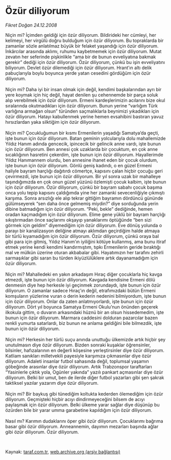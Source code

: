 # Özür diliyorum

*Fikret Doğan 24.12.2008*

<div class="taraf_structure_2col_1zq">
<div class="margen_n">



 <p>Niçin mi? İçimden geldiği için özür diliyorum. Bildirideki her cümleyi, her kelimeyi, her virgülü doğru bulduğum için özür diliyorum. Bu topraklarda bir zamanlar sözle anlatılmaz büyük bir felaket yaşandığı için özür diliyorum. İnkârcılar arasında aklımı, ruhumu kaybetmemek için özür diliyorum. Mutat zevatın her seferinde pişkinlikle “ama bir de bunun evveliyatına bakmak gerekir” dediği için özür diliyorum. Özür diliyorum, çünkü bu işin evveliyatını biliyorum. Devlet özür dilemediği için özür diliyorum. Hrant’ın altı delik pabuçlarıyla boylu boyunca yerde yatan cesedini gördüğüm için özür diliyorum. <br/><br/>Niçin mi? Daha iyi bir insan olmak için değil, kendimi başkalarından ayrı bir yere koymak için hiç değil, hayat denilen şu cehennemde bir parça soluk alıp verebilmek için özür diliyorum. Ermeni kardeşlerimizin acılarını bize okul sıralarında okutmadıkları için özür diliyorum. Bunun yerine “varlığım Türk varlığına armağan olsun” türünden saçmalıklarla beynimizi yıkadıkları için özür diliyorum. Hatayı kabullenmek yerine hemen evsahibini bastıran yavuz hırsızlardan yaka silktiğim için özür diliyorum. <br/><br/>Niçin mi? Çocukluğumun bir kısmı Ermenilerin yaşadığı Samatya’da geçti, işte bunun için özür diliyorum. Batan geminin yolcularıyla dolu mahallemizde Yıldız Hanım adında gencecik, ipincecik bir gelincik anne vardı, işte bunun için özür diliyorum. Ben annesi çok uzaklarda bir çocuktum, en çok anne sıcaklığının hasretini çekerdim, işte bunun için özür diliyorum. Hayallerimde Yıldız Hanımannem olurdu, ben annesine ihanet eden bir çocuk olurdum, işte bunun için özür diliyorum. Gönlü geniş kadındı, o en güzel Ermeni haliyle bayram harçlığı dağıtırdı cömertçe, kapısını çalan hiçbir çocuğu geri çevirmezdi, işte bunun için özür diliyorum. Bir yıl sonra uzak bir mahalleye taşındığımızda en çok onun güzel yüzünü özlemişti çocuk kalbim, işte bunun için özür diliyorum. Özür diliyorum, çünkü bir bayram sabahı çocuk başıma onca yolu tepip kapısını çaldığımda yine her zamanki sevecenliğiyle çıkmıştı karşıma. Sonra arsızlığı ele alıp tekrar gittiğim bayramın dördüncü gününde gülümseyerek “sen daha önce gelmemiş miydin?” diye sorduğunda yerin dibine batmadığım için özür diliyorum. “Peki, bekle” dediğinde, hemen oradan kaçmadığım için özür diliyorum. Elime gene yüklü bir bayram harçlığı sıkıştırmadan önce saçlarımı okşayıp yanaklarımı öptüğünde “ben sizi görmek için geldim” diyemediğim için özür diliyorum. Eve dönüş yolunda o parayı bir kanalizasyon deliğine atmayı aklımdan geçirdiğim halde atmaya bir türlü kıyamadığım için özür diliyorum. Özür diliyorum, çünkü oraya bal gibi para için gitmiş, Yıldız Hanım’ın iyiliğini kötüye kullanmış, ama bunu itiraf etmek yerine kendi kendimi kandırmıştım, tıpkı Ermenilerin geride bıraktığı mal ve mülkün üzerine oturan akbabalar gibi. Hayatımızın her tarafını zehirli sarmaşıklar gibi saran bu türden ikiyüzlülüklere artık dayanamadığım için özür diliyorum. <br/><br/>Niçin mi? Mahalledeki en yakın arkadaşım Hıraç diğer çocuklarla hiç kavga etmezdi, işte bunun için özür diliyorum. Kavgada kendisine Ermeni dölü denmesin diye hep herkesle iyi geçinmek zorundaydı, işte bunun için özür diliyorum. O zamanlar sadece Hıraç’ın değil, etrafımızdaki bütün Ermeni komşuların yüzlerine vuran o derin kederin nedenini bilmiyordum, işte bunun için özür diliyorum. Onlar da zaten anlatmıyorlardı, işte bunun için özür diliyorum. Dört yıl boyunca Samatya Ermeni Okulu’nun önünden geçerek ilkokula gittim, o duvarın arkasındaki hüznü bir an olsun hissedemedim, işte bunun için özür diliyorum. Marmara caddesini dolduran pazarcılar bazen renkli yumurta satarlardı, biz bunun ne anlama geldiğini bile bilmezdik, işte bunun için özür diliyorum. <br/><br/>Niçin mi? Herkesin her türlü suçu anında unuttuğu ülkemizde artık hiçbir şey unutulmasın diye özür diliyorum. Bizden sonraki kuşaklar öğrensinler, bilsinler, hafızalarının en değerli köşesine yerleştirsinler diye özür diliyorum. Katliam sanıkları milletvekili payesiyle karşımıza çıkmasınlar diye özür diliyorum. Adaleti insanlar futbol sahasında değil, toplumsal yaşamın göbeğinde arasınlar diye özür diliyorum. Artık Trabzonspor taraftarları “Yasinlerle çıktık yola, Ogünler yakında” yazılı pankart açmasınlar diye özür diliyorum. Belki bir umut, ben de ilerde diğer futbol yazarları gibi şen şakrak taktiksel yazılar yazarım diye özür diliyorum. <br/><br/>Niçin mi? Bir baykuş gibi tünediğim koltukta kederden ölemediğim için özür diliyorum. Geçmişteki hiçbir acıyı dindirmeyeceğini bilsem de acıyı paylaşmak için özür diliyorum. Belki ülkeme yarar sağlar diye düşünüp bu özürden bile bir yarar umma garabetine kapıldığım için özür diliyorum. <br/><br/>Nasıl mı? Karımın dudaklarını öper gibi özür diliyorum. Çocuklarımı bağrıma basar gibi özür diliyorum. Anneannemin, dayımın mezarları başında ağlar gibi özür diliyorum. Özür diliyorum.</p>

<br/>


<div id="taraf_not">
</div>

</div>


</div>

Kaynak: [taraf.com.tr](http://www.taraf.com.tr:80/makale/3253.htm), [web.archive.org (arşiv bağlantısı)](http://web.archive.org/web/20090208000240/http://www.taraf.com.tr:80/makale/3253.htm)

